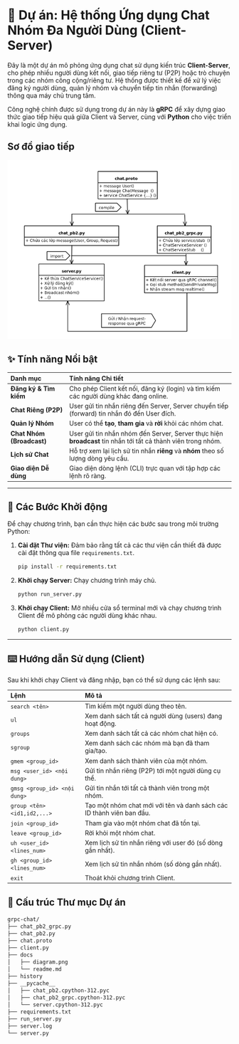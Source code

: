 
# 💬 Dự án: Hệ thống Ứng dụng Chat Nhóm Đa Người Dùng (Client-Server)

Đây là một dự án mô phỏng ứng dụng chat sử dụng kiến trúc **Client-Server**, cho phép nhiều người dùng kết nối, giao tiếp riêng tư (P2P) hoặc trò chuyện trong các nhóm công cộng/riêng tư. Hệ thống được thiết kế để xử lý việc đăng ký người dùng, quản lý nhóm và chuyển tiếp tin nhắn (forwarding) thông qua máy chủ trung tâm.

Công nghệ chính được sử dụng trong dự án này là **gRPC** để xây dựng giao thức giao tiếp hiệu quả giữa Client và Server, cùng với **Python** cho việc triển khai logic ứng dụng.

## Sơ đồ giao tiếp 
![gRPC chat architecture](diagram.png)

## ✨ Tính năng Nổi bật

| Danh mục | Tính năng Chi tiết |
| :--- | :--- |
| **Đăng ký & Tìm kiếm** | Cho phép Client kết nối, đăng ký (login) và tìm kiếm các người dùng khác đang online. |
| **Chat Riêng (P2P)** | User gửi tin nhắn riêng đến Server, Server chuyển tiếp (forward) tin nhắn đó đến User đích. |
| **Quản lý Nhóm** | User có thể **tạo**, **tham gia** và **rời** khỏi các nhóm chat. |
| **Chat Nhóm (Broadcast)** | User gửi tin nhắn nhóm đến Server, Server thực hiện **broadcast** tin nhắn tới tất cả thành viên trong nhóm. |
| **Lịch sử Chat** | Hỗ trợ xem lại lịch sử tin nhắn **riêng** và **nhóm** theo số lượng dòng yêu cầu. |
| **Giao diện Dễ dùng** | Giao diện dòng lệnh (CLI) trực quan với tập hợp các lệnh rõ ràng. |

---

## 🚀 Các Bước Khởi động

Để chạy chương trình, bạn cần thực hiện các bước sau trong môi trường Python:

1.  **Cài đặt Thư viện:** Đảm bảo rằng tất cả các thư viện cần thiết đã được cài đặt thông qua file `requirements.txt`.
    ```bash
    pip install -r requirements.txt
    ```

2.  **Khởi chạy Server:** Chạy chương trình máy chủ.
    ```bash
    python run_server.py
    ```

3.  **Khởi chạy Client:** Mở nhiều cửa sổ terminal mới và chạy chương trình Client để mô phỏng các người dùng khác nhau.
    ```bash
    python client.py
    ```

---

## ⌨️ Hướng dẫn Sử dụng (Client)

Sau khi khởi chạy Client và đăng nhập, bạn có thể sử dụng các lệnh sau:

| Lệnh | Mô tả |
| :--- | :--- |
| `search <tên>` | Tìm kiếm một người dùng theo tên. |
| `ul` | Xem danh sách tất cả người dùng (users) đang hoạt động. |
| `groups` | Xem danh sách tất cả các nhóm chat hiện có. |
| `sgroup` | Xem danh sách các nhóm mà bạn đã tham gia/tạo. |
| `gmem <group_id>` | Xem danh sách thành viên của một nhóm. |
| `msg <user_id> <nội dung>` | Gửi tin nhắn riêng (P2P) tới một người dùng cụ thể. |
| `gmsg <group_id> <nội dung>` | Gửi tin nhắn tới tất cả thành viên trong một nhóm. |
| `group <tên> <id1,id2,...>` | Tạo một nhóm chat mới với tên và danh sách các ID thành viên ban đầu. |
| `join <group_id>` | Tham gia vào một nhóm chat đã tồn tại. |
| `leave <group_id>` | Rời khỏi một nhóm chat. |
| `uh <user_id> <lines_num>` | Xem lịch sử tin nhắn riêng với user đó (số dòng gần nhất). |
| `gh <group_id> <lines_num>` | Xem lịch sử tin nhắn nhóm (số dòng gần nhất). |
| `exit` | Thoát khỏi chương trình Client. |


## 📂 Cấu trúc Thư mục Dự án

```
grpc-chat/
├── chat_pb2_grpc.py
├── chat_pb2.py
├── chat.proto
├── client.py
├── docs
│   ├── diagram.png
│   └── readme.md
├── history
├── __pycache__
│   ├── chat_pb2.cpython-312.pyc
│   ├── chat_pb2_grpc.cpython-312.pyc
│   └── server.cpython-312.pyc
├── requirements.txt
├── run_server.py
├── server.log
└── server.py
``` 